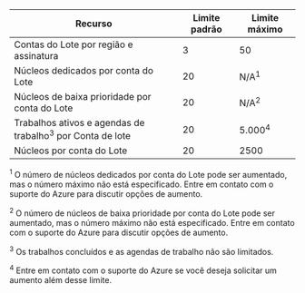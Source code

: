 | **Recurso** | **Limite padrão** | **Limite máximo** |
| --- | --- | --- |
| Contas do Lote por região e assinatura | 3 |50 |
| Núcleos dedicados por conta do Lote | 20 | N/A<sup>1</sup> |
| Núcleos de baixa prioridade por conta do Lote | 20 | N/A<sup>2</sup> |
| Trabalhos ativos e agendas de trabalho<sup>3</sup> por Conta de lote | 20 | 5.000<sup>4</sup> |
| Núcleos por conta do Lote | 20 | 2500 |

<sup>1</sup> O número de núcleos dedicados por conta do Lote pode ser aumentado, mas o número máximo não está especificado. Entre em contato com o suporte do Azure para discutir opções de aumento.

<sup>2</sup> O número de núcleos de baixa prioridade por conta do Lote pode ser aumentado, mas o número máximo não está especificado. Entre em contato com o suporte do Azure para discutir opções de aumento.

<sup>3</sup> Os trabalhos concluídos e as agendas de trabalho não são limitados.

<sup>4</sup> Entre em contato com o suporte do Azure se você deseja solicitar um aumento além desse limite.
